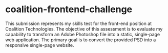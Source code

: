 # coalition-frontend-challenge
This submission represents my skills test for the front-end position at Coalition Technologies. The objective of this assessment is to evaluate my capability to transform an Adobe Photoshop file into a static, single-page web application. The primary goal is to convert the provided PSD into a responsive single-page website.
